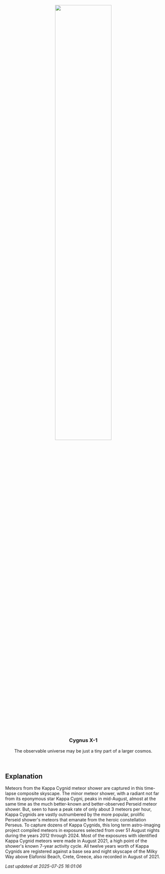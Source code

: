 <p align='center'>
    <img src='https://apod.nasa.gov/apod/image/2507/KCG2021_08_11_Pano_Elafonisi_met_fin-CCMZ_1024px.png' width='60%' />
    <h3 align="center">Cygnus X-1</h3>
    <p align="center">The observable universe may be just a tiny part of a larger cosmos.</p>
</p>
<br/>

Explanation
--
Meteors from the Kappa Cygnid meteor shower are captured in this time-lapse composite skyscape. The minor meteor shower, with a radiant not far from its eponymous star Kappa Cygni, peaks in mid-August, almost at the same time as the much better-known and better-observed Perseid meteor shower. But, seen to have a peak rate of only about 3 meteors per hour, Kappa Cygnids are vastly outnumbered by the more popular, prolific Perseid shower's meteors that emanate from the heroic constellation Perseus. To capture dozens of Kappa Cygnids, this long term astro-imaging project compiled meteors in exposures selected from over 51 August nights during the years 2012 through 2024. Most of the exposures with identified Kappa Cygnid meteors were made in August 2021, a high point of the shower's known 7-year activity cycle. All twelve years worth of Kappa Cygnids are registered against a base sea and night skyscape of the Milky Way above Elafonisi Beach, Crete, Greece, also recorded in August of 2021.


*Last updated at 2025-07-25 16:01:06*
